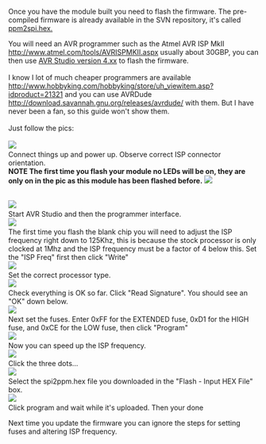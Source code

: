 Once you have the module built you need to flash the firmware. The pre-compiled firmware is already available in the SVN repository, it's called <a href='http://rc-ppm-2-spi.googlecode.com/svn/trunk/code/default/ppm2spi.hex'>ppm2spi.hex.</a> <br>

You will need an AVR programmer such as the Atmel AVR ISP MkII <a href='http://www.atmel.com/tools/AVRISPMKII.aspx'>http://www.atmel.com/tools/AVRISPMKII.aspx</a> usually about 30GBP, you can then use <a href='http://www.atmel.com/tools/STUDIOARCHIVE.aspx'>AVR Studio version 4.xx</a> to flash the firmware.<br>
<br>
I know I lot of much cheaper programmers are available <a href='http://www.hobbyking.com/hobbyking/store/uh_viewitem.asp?idproduct=21321'>http://www.hobbyking.com/hobbyking/store/uh_viewitem.asp?idproduct=21321</a> and you can use AVRDude <a href='http://download.savannah.gnu.org/releases/avrdude/'>http://download.savannah.gnu.org/releases/avrdude/</a> with them. But I have never been a fan, so this guide won't show them.<br>
<br>
Just follow the pics:<br>
<br>
<a href='http://rc-ppm-2-spi.googlecode.com/svn/wiki/images/prog/prog_01.jpg'>
<img src='http://rc-ppm-2-spi.googlecode.com/svn/wiki/images/prog/prog_01_sml.jpg' border='0'> <a>
<br>Connect things up and power up. Observe correct ISP connector orientation.<br> <b>NOTE The first time you flash your module no LEDs will be on, they are only on in the pic as this module has been flashed before.</b>
<a href='http://rc-ppm-2-spi.googlecode.com/svn/wiki/images/prog/prog_02.jpg'>
<img src='http://rc-ppm-2-spi.googlecode.com/svn/wiki/images/prog/prog_02_sml.jpg' border='0'> <a>
<br><br>

<a href='http://rc-ppm-2-spi.googlecode.com/svn/wiki/images/prog/prog_03.jpg'>
<img src='http://rc-ppm-2-spi.googlecode.com/svn/wiki/images/prog/prog_03_sml.jpg' border='0'> <a>
<br>Start AVR Studio and then the programmer interface.<br>

<a href='http://rc-ppm-2-spi.googlecode.com/svn/wiki/images/prog/prog_04.jpg'>
<img src='http://rc-ppm-2-spi.googlecode.com/svn/wiki/images/prog/prog_04_sml.jpg' border='0'> <a>
<br>The first time you flash the blank chip you will need to adjust the ISP frequency right down to 125Khz, this is because the stock processor is only clocked at 1Mhz and the ISP frequency must be a factor of 4 below this. Set the "ISP Freq" first then click "Write"<br>

<a href='http://rc-ppm-2-spi.googlecode.com/svn/wiki/images/prog/prog_05.jpg'>
<img src='http://rc-ppm-2-spi.googlecode.com/svn/wiki/images/prog/prog_05_sml.jpg' border='0'> <a>
<br>Set the correct processor type.<br>

<a href='http://rc-ppm-2-spi.googlecode.com/svn/wiki/images/prog/prog_06.jpg'>
<img src='http://rc-ppm-2-spi.googlecode.com/svn/wiki/images/prog/prog_06_sml.jpg' border='0'> <a>
<br>Check everything is OK so far. Click "Read Signature". You should see an "OK" down below.<br>

<a href='http://rc-ppm-2-spi.googlecode.com/svn/wiki/images/prog/prog_07.jpg'>
<img src='http://rc-ppm-2-spi.googlecode.com/svn/wiki/images/prog/prog_07_sml.jpg' border='0'> <a>
<br>Next set the fuses. Enter 0xFF for the EXTENDED fuse, 0xD1 for the HIGH fuse, and 0xCE for the LOW fuse, then click "Program"<br>


<a href='http://rc-ppm-2-spi.googlecode.com/svn/wiki/images/prog/prog_08.jpg'>
<img src='http://rc-ppm-2-spi.googlecode.com/svn/wiki/images/prog/prog_08_sml.jpg' border='0'> <a>
<br>Now you can speed up the ISP frequency.<br>

<a href='http://rc-ppm-2-spi.googlecode.com/svn/wiki/images/prog/prog_09.jpg'>
<img src='http://rc-ppm-2-spi.googlecode.com/svn/wiki/images/prog/prog_09_sml.jpg' border='0'> <a>
<br>Click the three dots...<br>

<a href='http://rc-ppm-2-spi.googlecode.com/svn/wiki/images/prog/prog_10.jpg'>
<img src='http://rc-ppm-2-spi.googlecode.com/svn/wiki/images/prog/prog_10_sml.jpg' border='0'> <a>
<br>Select the spi2ppm.hex file you downloaded in the "Flash - Input HEX File" box.<br>

<a href='http://rc-ppm-2-spi.googlecode.com/svn/wiki/images/prog/prog_11.jpg'>
<img src='http://rc-ppm-2-spi.googlecode.com/svn/wiki/images/prog/prog_11_sml.jpg' border='0'> <a>
<br>Click program and wait while it's uploaded. Then your done<br>

Next time you update the firmware you can ignore the steps for setting fuses and altering ISP frequency.